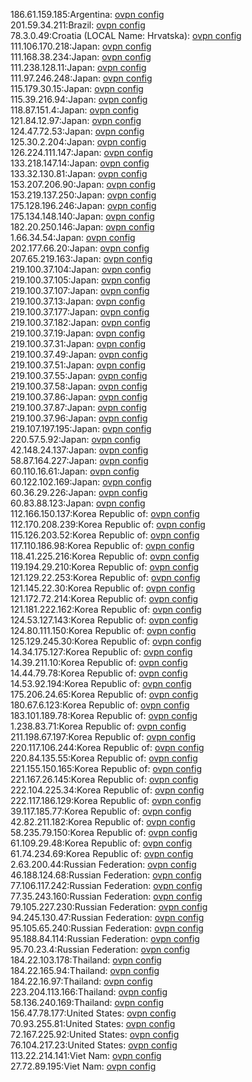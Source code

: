 186.61.159.185:Argentina: [ovpn config](vpn/186_61_159_185.ovpn)  
201.59.34.211:Brazil: [ovpn config](vpn/201_59_34_211.ovpn)  
78.3.0.49:Croatia (LOCAL Name: Hrvatska): [ovpn config](vpn/78_3_0_49.ovpn)  
111.106.170.218:Japan: [ovpn config](vpn/111_106_170_218.ovpn)  
111.168.38.234:Japan: [ovpn config](vpn/111_168_38_234.ovpn)  
111.238.128.11:Japan: [ovpn config](vpn/111_238_128_11.ovpn)  
111.97.246.248:Japan: [ovpn config](vpn/111_97_246_248.ovpn)  
115.179.30.15:Japan: [ovpn config](vpn/115_179_30_15.ovpn)  
115.39.216.94:Japan: [ovpn config](vpn/115_39_216_94.ovpn)  
118.87.151.4:Japan: [ovpn config](vpn/118_87_151_4.ovpn)  
121.84.12.97:Japan: [ovpn config](vpn/121_84_12_97.ovpn)  
124.47.72.53:Japan: [ovpn config](vpn/124_47_72_53.ovpn)  
125.30.2.204:Japan: [ovpn config](vpn/125_30_2_204.ovpn)  
126.224.111.147:Japan: [ovpn config](vpn/126_224_111_147.ovpn)  
133.218.147.14:Japan: [ovpn config](vpn/133_218_147_14.ovpn)  
133.32.130.81:Japan: [ovpn config](vpn/133_32_130_81.ovpn)  
153.207.206.90:Japan: [ovpn config](vpn/153_207_206_90.ovpn)  
153.219.137.250:Japan: [ovpn config](vpn/153_219_137_250.ovpn)  
175.128.196.246:Japan: [ovpn config](vpn/175_128_196_246.ovpn)  
175.134.148.140:Japan: [ovpn config](vpn/175_134_148_140.ovpn)  
182.20.250.146:Japan: [ovpn config](vpn/182_20_250_146.ovpn)  
1.66.34.54:Japan: [ovpn config](vpn/1_66_34_54.ovpn)  
202.177.66.20:Japan: [ovpn config](vpn/202_177_66_20.ovpn)  
207.65.219.163:Japan: [ovpn config](vpn/207_65_219_163.ovpn)  
219.100.37.104:Japan: [ovpn config](vpn/219_100_37_104.ovpn)  
219.100.37.105:Japan: [ovpn config](vpn/219_100_37_105.ovpn)  
219.100.37.107:Japan: [ovpn config](vpn/219_100_37_107.ovpn)  
219.100.37.13:Japan: [ovpn config](vpn/219_100_37_13.ovpn)  
219.100.37.177:Japan: [ovpn config](vpn/219_100_37_177.ovpn)  
219.100.37.182:Japan: [ovpn config](vpn/219_100_37_182.ovpn)  
219.100.37.19:Japan: [ovpn config](vpn/219_100_37_19.ovpn)  
219.100.37.31:Japan: [ovpn config](vpn/219_100_37_31.ovpn)  
219.100.37.49:Japan: [ovpn config](vpn/219_100_37_49.ovpn)  
219.100.37.51:Japan: [ovpn config](vpn/219_100_37_51.ovpn)  
219.100.37.55:Japan: [ovpn config](vpn/219_100_37_55.ovpn)  
219.100.37.58:Japan: [ovpn config](vpn/219_100_37_58.ovpn)  
219.100.37.86:Japan: [ovpn config](vpn/219_100_37_86.ovpn)  
219.100.37.87:Japan: [ovpn config](vpn/219_100_37_87.ovpn)  
219.100.37.96:Japan: [ovpn config](vpn/219_100_37_96.ovpn)  
219.107.197.195:Japan: [ovpn config](vpn/219_107_197_195.ovpn)  
220.57.5.92:Japan: [ovpn config](vpn/220_57_5_92.ovpn)  
42.148.24.137:Japan: [ovpn config](vpn/42_148_24_137.ovpn)  
58.87.164.227:Japan: [ovpn config](vpn/58_87_164_227.ovpn)  
60.110.16.61:Japan: [ovpn config](vpn/60_110_16_61.ovpn)  
60.122.102.169:Japan: [ovpn config](vpn/60_122_102_169.ovpn)  
60.36.29.226:Japan: [ovpn config](vpn/60_36_29_226.ovpn)  
60.83.88.123:Japan: [ovpn config](vpn/60_83_88_123.ovpn)  
112.166.150.137:Korea Republic of: [ovpn config](vpn/112_166_150_137.ovpn)  
112.170.208.239:Korea Republic of: [ovpn config](vpn/112_170_208_239.ovpn)  
115.126.203.52:Korea Republic of: [ovpn config](vpn/115_126_203_52.ovpn)  
117.110.186.98:Korea Republic of: [ovpn config](vpn/117_110_186_98.ovpn)  
118.41.225.216:Korea Republic of: [ovpn config](vpn/118_41_225_216.ovpn)  
119.194.29.210:Korea Republic of: [ovpn config](vpn/119_194_29_210.ovpn)  
121.129.22.253:Korea Republic of: [ovpn config](vpn/121_129_22_253.ovpn)  
121.145.22.30:Korea Republic of: [ovpn config](vpn/121_145_22_30.ovpn)  
121.172.72.214:Korea Republic of: [ovpn config](vpn/121_172_72_214.ovpn)  
121.181.222.162:Korea Republic of: [ovpn config](vpn/121_181_222_162.ovpn)  
124.53.127.143:Korea Republic of: [ovpn config](vpn/124_53_127_143.ovpn)  
124.80.111.150:Korea Republic of: [ovpn config](vpn/124_80_111_150.ovpn)  
125.129.245.30:Korea Republic of: [ovpn config](vpn/125_129_245_30.ovpn)  
14.34.175.127:Korea Republic of: [ovpn config](vpn/14_34_175_127.ovpn)  
14.39.211.10:Korea Republic of: [ovpn config](vpn/14_39_211_10.ovpn)  
14.44.79.78:Korea Republic of: [ovpn config](vpn/14_44_79_78.ovpn)  
14.53.92.194:Korea Republic of: [ovpn config](vpn/14_53_92_194.ovpn)  
175.206.24.65:Korea Republic of: [ovpn config](vpn/175_206_24_65.ovpn)  
180.67.6.123:Korea Republic of: [ovpn config](vpn/180_67_6_123.ovpn)  
183.101.189.78:Korea Republic of: [ovpn config](vpn/183_101_189_78.ovpn)  
1.238.83.71:Korea Republic of: [ovpn config](vpn/1_238_83_71.ovpn)  
211.198.67.197:Korea Republic of: [ovpn config](vpn/211_198_67_197.ovpn)  
220.117.106.244:Korea Republic of: [ovpn config](vpn/220_117_106_244.ovpn)  
220.84.135.55:Korea Republic of: [ovpn config](vpn/220_84_135_55.ovpn)  
221.155.150.165:Korea Republic of: [ovpn config](vpn/221_155_150_165.ovpn)  
221.167.26.145:Korea Republic of: [ovpn config](vpn/221_167_26_145.ovpn)  
222.104.225.34:Korea Republic of: [ovpn config](vpn/222_104_225_34.ovpn)  
222.117.186.129:Korea Republic of: [ovpn config](vpn/222_117_186_129.ovpn)  
39.117.185.77:Korea Republic of: [ovpn config](vpn/39_117_185_77.ovpn)  
42.82.211.182:Korea Republic of: [ovpn config](vpn/42_82_211_182.ovpn)  
58.235.79.150:Korea Republic of: [ovpn config](vpn/58_235_79_150.ovpn)  
61.109.29.48:Korea Republic of: [ovpn config](vpn/61_109_29_48.ovpn)  
61.74.234.69:Korea Republic of: [ovpn config](vpn/61_74_234_69.ovpn)  
2.63.200.44:Russian Federation: [ovpn config](vpn/2_63_200_44.ovpn)  
46.188.124.68:Russian Federation: [ovpn config](vpn/46_188_124_68.ovpn)  
77.106.117.242:Russian Federation: [ovpn config](vpn/77_106_117_242.ovpn)  
77.35.243.160:Russian Federation: [ovpn config](vpn/77_35_243_160.ovpn)  
79.105.227.230:Russian Federation: [ovpn config](vpn/79_105_227_230.ovpn)  
94.245.130.47:Russian Federation: [ovpn config](vpn/94_245_130_47.ovpn)  
95.105.65.240:Russian Federation: [ovpn config](vpn/95_105_65_240.ovpn)  
95.188.84.114:Russian Federation: [ovpn config](vpn/95_188_84_114.ovpn)  
95.70.23.4:Russian Federation: [ovpn config](vpn/95_70_23_4.ovpn)  
184.22.103.178:Thailand: [ovpn config](vpn/184_22_103_178.ovpn)  
184.22.165.94:Thailand: [ovpn config](vpn/184_22_165_94.ovpn)  
184.22.16.97:Thailand: [ovpn config](vpn/184_22_16_97.ovpn)  
223.204.113.166:Thailand: [ovpn config](vpn/223_204_113_166.ovpn)  
58.136.240.169:Thailand: [ovpn config](vpn/58_136_240_169.ovpn)  
156.47.78.177:United States: [ovpn config](vpn/156_47_78_177.ovpn)  
70.93.255.81:United States: [ovpn config](vpn/70_93_255_81.ovpn)  
72.167.225.92:United States: [ovpn config](vpn/72_167_225_92.ovpn)  
76.104.217.23:United States: [ovpn config](vpn/76_104_217_23.ovpn)  
113.22.214.141:Viet Nam: [ovpn config](vpn/113_22_214_141.ovpn)  
27.72.89.195:Viet Nam: [ovpn config](vpn/27_72_89_195.ovpn)  
